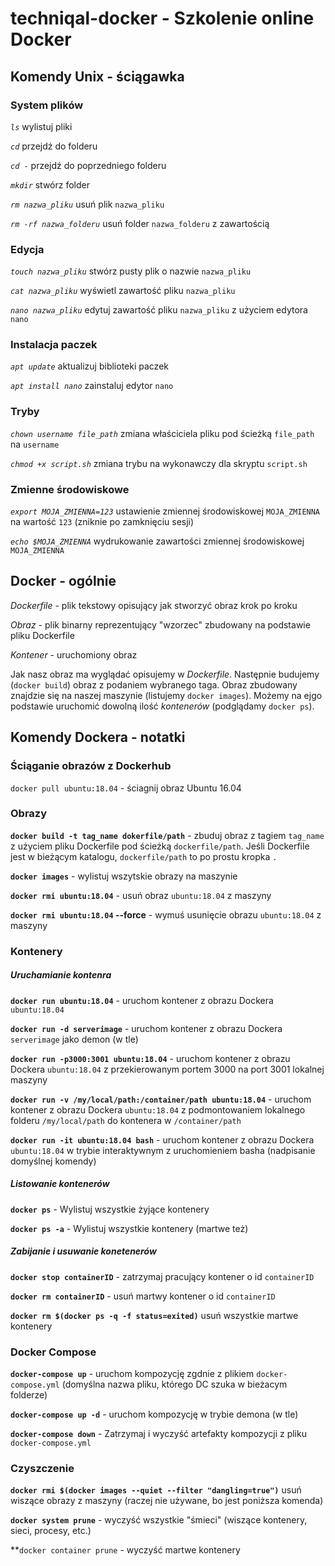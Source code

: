 # techniqal-docker  - Szkolenie online Docker

## Komendy Unix - ściągawka
### System plików
*`ls`* wylistuj pliki

*`cd`* przejdź do folderu

*`cd -`* przejdź do poprzedniego folderu

*`mkdir`* stwórz folder

*`rm nazwa_pliku`* usuń plik `nazwa_pliku`

*`rm -rf nazwa_folderu`* usuń folder `nazwa_folderu` z zawartością

### Edycja
*`touch nazwa_pliku`* stwórz pusty plik o nazwie `nazwa_pliku`

*`cat nazwa_pliku`* wyświetl zawartość pliku `nazwa_pliku`

*`nano nazwa_pliku`* edytuj zawartość pliku `nazwa_pliku` z użyciem edytora `nano`

### Instalacja paczek
*`apt update`* aktualizuj biblioteki paczek

*`apt install nano`* zainstaluj edytor `nano`

### Tryby
*`chown username file_path`* zmiana właściciela pliku pod ścieżką `file_path` na `username`

*`chmod +x script.sh`* zmiana trybu na wykonawczy dla skryptu `script.sh`

### Zmienne środowiskowe
*`export MOJA_ZMIENNA=123`* ustawienie zmiennej środowiskowej `MOJA_ZMIENNA` na wartość `123` (zniknie po zamknięciu sesji)

*`echo $MOJA_ZMIENNA`* wydrukowanie zawartości zmiennej środowiskowej `MOJA_ZMIENNA`

## Docker - ogólnie
*Dockerfile* - plik tekstowy opisujący jak stworzyć obraz krok po kroku

*Obraz* - plik binarny reprezentujący "wzorzec" zbudowany na podstawie pliku Dockerfile

*Kontener* - uruchomiony obraz

Jak nasz obraz ma wyglądać opisujemy w _Dockerfile_. Następnie budujemy (`docker build`) obraz z podaniem wybranego taga. Obraz zbudowany znajdzie się na naszej maszynie (listujemy `docker images`). Możemy na ejgo podstawie uruchomić dowolną ilość _kontenerów_ (podglądamy `docker ps`).

## Komendy Dockera - notatki
### Ściąganie obrazów z Dockerhub
`docker pull ubuntu:18.04` - ściagnij obraz Ubuntu 16.04 

### Obrazy
**`docker build -t tag_name dokerfile/path`** - zbuduj obraz z tagiem `tag_name` z użyciem pliku Dockerfile pod ścieżką `dockerfile/path`. Jeśli Dockerfile jest w bieżącym katalogu, `dockerfile/path` to po prostu kropka `.`

**`docker images`** - wylistuj wszytskie obrazy na maszynie

**`docker rmi ubuntu:18.04`** - usuń obraz `ubuntu:18.04` z maszyny

**`docker rmi ubuntu:18.04` --force** - wymuś usunięcie obrazu `ubuntu:18.04` z maszyny

### Kontenery
##### Uruchamianie kontenra
**`docker run ubuntu:18.04`** - uruchom kontener z obrazu Dockera `ubuntu:18.04`

**`docker run -d serverimage`** - uruchom kontener z obrazu Dockera `serverimage` jako demon (w tle)

**`docker run -p3000:3001 ubuntu:18.04`** - uruchom kontener z obrazu Dockera  `ubuntu:18.04` z przekierowanym portem 3000 na port 3001 lokalnej maszyny

**`docker run -v /my/local/path:/container/path ubuntu:18.04`** - uruchom kontener z obrazu Dockera  `ubuntu:18.04` z podmontowaniem lokalnego folderu `/my/local/path` do kontenera w `/container/path`

**`docker run -it ubuntu:18.04 bash`** - uruchom kontener z obrazu Dockera  `ubuntu:18.04` w trybie interaktywnym z uruchomieniem basha (nadpisanie domyślnej komendy)

##### Listowanie kontenerów
**`docker ps`** - Wylistuj wszystkie żyjące kontenery

**`docker ps -a`** - Wylistuj wszystkie kontenery (martwe też)

##### Zabijanie i usuwanie konetenerów
**`docker stop containerID`** - zatrzymaj pracujący kontener o id `containerID`

**`docker rm containerID`** - usuń martwy kontener o id `containerID`

**`docker rm $(docker ps -q -f status=exited)`** usuń wszystkie martwe kontenery

### Docker Compose
**`docker-compose up`** - uruchom kompozycję zgdnie z plikiem `docker-compose.yml` (domyślna nazwa pliku, którego DC szuka w bieżacym folderze)

**`docker-compose up -d`** - uruchom kompozycję w trybie demona (w tle)

**`docker-compose down`** - Zatrzymaj i wyczyść artefakty kompozycji z pliku  `docker-compose.yml`

### Czyszczenie
**`docker rmi $(docker images --quiet --filter "dangling=true")`** usuń wiszące obrazy z maszyny (raczej nie używane, bo jest poniższa komenda)

**`docker system prune`** - wyczyść wszystkie "śmieci" (wiszące kontenery, sieci, procesy, etc.)

**`docker container prune` - wyczyść martwe kontenery
